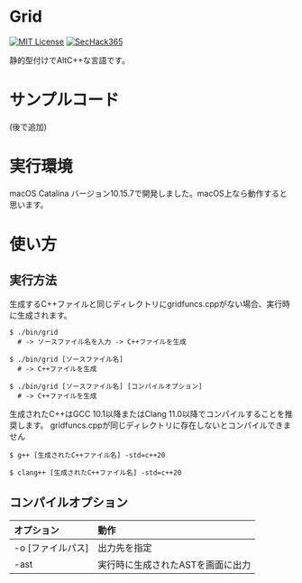 # Grid

[![MIT License](http://img.shields.io/badge/license-MIT-blue.svg?style=flat)](LICENSE)
[![SecHack365](https://img.shields.io/badge/SecHack365-2020-ffd700.svg)](https://sechack365.nict.go.jp/)

静的型付けでAltC++な言語です。

# サンプルコード

(後で追加)

# 実行環境

macOS Catalina バージョン10.15.7で開発しました。macOS上なら動作すると思います。

# 使い方

## 実行方法
生成するC++ファイルと同じディレクトリにgridfuncs.cppがない場合、実行時に生成されます。
```
$ ./bin/grid
  # -> ソースファイル名を入力 -> C++ファイルを生成

$ ./bin/grid [ソースファイル名]
  # -> C++ファイルを生成

$ ./bin/grid [ソースファイル名] [コンパイルオプション]
  # -> C++ファイルを生成
```

生成されたC++はGCC 10.1以降またはClang 11.0以降でコンパイルすることを推奨します。
gridfuncs.cppが同じディレクトリに存在しないとコンパイルできません
```
$ g++ [生成されたC++ファイル名] -std=c++20

$ clang++ [生成されたC++ファイル名] -std=c++20
```

## コンパイルオプション
| オプション | 動作 |
|:-----------|:------------|
| -o [ファイルパス] | 出力先を指定 |
| -ast | 実行時に生成されたASTを画面に出力 |

